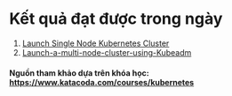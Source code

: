 # Kết quả đạt được trong ngày
1. [Launch Single Node Kubernetes Cluster](https://github.com/smoothkt4951/kubernetes-notebook/tree/main/Day05-Jun-8/1.Launch-Single-Node-Kubernetes-Cluster)
2. [Launch-a-multi-node-cluster-using-Kubeadm](https://github.com/smoothkt4951/kubernetes-notebook/tree/main/Day05-Jun-8/2.Launch-a-multi-node-cluster-using-Kubeadm)

#### Nguồn tham khảo dựa trên khóa học: https://www.katacoda.com/courses/kubernetes
